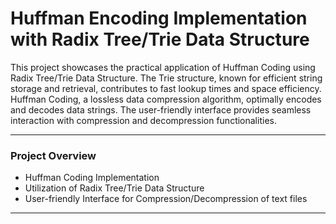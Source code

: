 # Huffman Encoding Implementation with Radix Tree/Trie Data Structure

This project showcases the practical application of Huffman Coding using Radix Tree/Trie Data Structure. The Trie structure, known for efficient string storage and retrieval, contributes to fast lookup times and space efficiency. Huffman Coding, a lossless data compression algorithm, optimally encodes and decodes data strings. The user-friendly interface provides seamless interaction with compression and decompression functionalities. 

---

### Project Overview

- Huffman Coding Implementation
- Utilization of Radix Tree/Trie Data Structure
- User-friendly Interface for Compression/Decompression of text files
---


